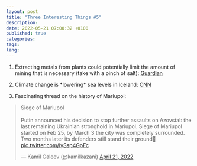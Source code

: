 ```yaml
---
layout: post
title: "Three Interesting Things #5"
description:
date: 2022-05-21 07:00:32 +0100
published: true
categories:
tags:
lang:
---
```

1. Extracting metals from plants could potentially limit the amount of mining that is necessary (take with a pinch of salt): [Guardian](https://www.theguardian.com/commentisfree/2022/apr/15/farm-metal-from-plants-life-on-earth-climate-breakdown)

2. Climate change is \*lowering\* sea levels in Iceland: [CNN](https://www.cnn.com/interactive/2022/04/world/climate-sea-level-rise-iceland-marshall-islands-cmd-intl)

3. Fascinating thread on the history of Mariupol:
<blockquote class="twitter-tweet"><p lang="en" dir="ltr">Siege of Mariupol<br><br>Putin announced his decision to stop further assaults on Azovstal: the last remaining Ukrainian stronghold in Mariupol. Siege of Mariupol started on Feb 25, by March 3 the city was completely surrounded. Two months later its defenders still stand their ground🧵 <a href="https://t.co/IySsp4GpFc">pic.twitter.com/IySsp4GpFc</a></p>&mdash; Kamil Galeev (@kamilkazani) <a href="https://twitter.com/kamilkazani/status/1517256297728688129?ref_src=twsrc%5Etfw">April 21, 2022</a></blockquote> <script async src="https://platform.twitter.com/widgets.js" charset="utf-8"></script>

